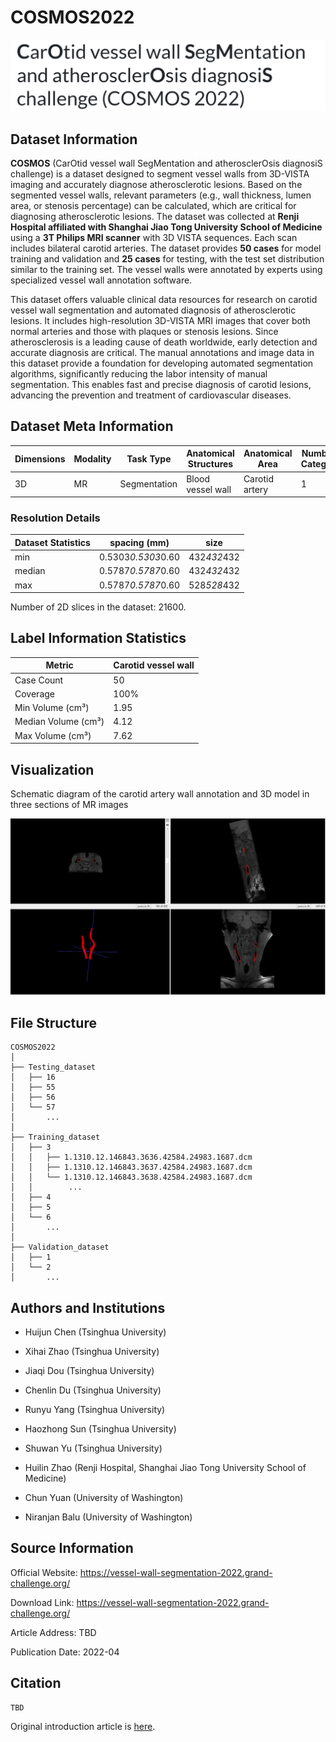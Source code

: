 # COSMOS2022

<div align="center">
    <a href="https://github.com/openmedlab/"><img width="700px" height="auto" src="appendix/COSMOS2022_0.png"></a>
</div>
<p style="text-align:center;font-size:10px;"><em></em></p>

## Dataset Information

**COSMOS** (CarOtid vessel wall SegMentation and atherosclerOsis diagnosiS challenge) is a dataset designed to segment vessel walls from 3D-VISTA imaging and accurately diagnose atherosclerotic lesions. Based on the segmented vessel walls, relevant parameters (e.g., wall thickness, lumen area, or stenosis percentage) can be calculated, which are critical for diagnosing atherosclerotic lesions. The dataset was collected at **Renji Hospital affiliated with Shanghai Jiao Tong University School of Medicine** using a **3T Philips MRI scanner** with 3D VISTA sequences. Each scan includes bilateral carotid arteries. The dataset provides **50 cases** for model training and validation and **25 cases** for testing, with the test set distribution similar to the training set. The vessel walls were annotated by experts using specialized vessel wall annotation software.

This dataset offers valuable clinical data resources for research on carotid vessel wall segmentation and automated diagnosis of atherosclerotic lesions. It includes high-resolution 3D-VISTA MRI images that cover both normal arteries and those with plaques or stenosis lesions. Since atherosclerosis is a leading cause of death worldwide, early detection and accurate diagnosis are critical. The manual annotations and image data in this dataset provide a foundation for developing automated segmentation algorithms, significantly reducing the labor intensity of manual segmentation. This enables fast and precise diagnosis of carotid lesions, advancing the prevention and treatment of cardiovascular diseases.

## Dataset Meta Information

| Dimensions | Modality | Task Type     | Anatomical Structures | Anatomical Area | Number of Categories | Data Volume | File Format |
|------------|----------|---------------|-----------------------|-----------------|----------------------|-------------|-------------|
| 3D         | MR       | Segmentation  | Blood vessel wall     | Carotid artery  | 1                    | 75          | DICOM       |


### Resolution Details

| Dataset Statistics | spacing (mm)        | size         |
|--------------------|---------------------|--------------|
| min                | 0.5303*0.5303*0.60  | 432*432*432  |
| median             | 0.5787*0.5787*0.60  | 432*432*432  |
| max                | 0.5787*0.5787*0.60  | 528*528*432  |

Number of 2D slices in the dataset: 21600.

## Label Information Statistics

| Metric               | Carotid vessel wall |
|----------------------|---------------------|
| Case Count           | 50                  |
| Coverage             | 100%                |
| Min Volume (cm³)     | 1.95                |
| Median Volume (cm³)  | 4.12                |
| Max Volume (cm³)     | 7.62                |

## Visualization

Schematic diagram of the carotid artery wall annotation and 3D model in three sections of MR images

<div align="center">
    <a href="https://github.com/openmedlab/"><img width="700px" height="auto" src="appendix/COSMOS2022_1.png"></a>
</div>
<p style="text-align:center;font-size:10px;"><em></em></p>

## File Structure

``` 
COSMOS2022
│
├── Testing_dataset
│   ├── 16
│   ├── 55
│   ├── 56
│   └── 57
│       ...
│
├── Training_dataset
│   ├── 3
│   │   ├── 1.1310.12.146843.3636.42584.24983.1687.dcm
│   │   ├── 1.1310.12.146843.3637.42584.24983.1687.dcm
│   │   └── 1.1310.12.146843.3638.42584.24983.1687.dcm
│   │        ...
│   ├── 4
│   ├── 5
│   └── 6
│       ...
│
├── Validation_dataset
│   ├── 1
│   └── 2
│       ...
```

## Authors and Institutions

- Huijun Chen (Tsinghua University)  

- Xihai Zhao (Tsinghua University)  

- Jiaqi Dou (Tsinghua University)  

- Chenlin Du (Tsinghua University)  

- Runyu Yang (Tsinghua University)  

- Haozhong Sun (Tsinghua University)  

- Shuwan Yu (Tsinghua University)  

- Huilin Zhao (Renji Hospital, Shanghai Jiao Tong University School of Medicine)  

- Chun Yuan (University of Washington)  

- Niranjan Balu (University of Washington)  

## Source Information

Official Website: https://vessel-wall-segmentation-2022.grand-challenge.org/

Download Link: https://vessel-wall-segmentation-2022.grand-challenge.org/

Article Address: TBD

Publication Date: 2022-04

## Citation

``` 
TBD
```

Original introduction article is [here](https://zhuanlan.zhihu.com/p/2638128980).